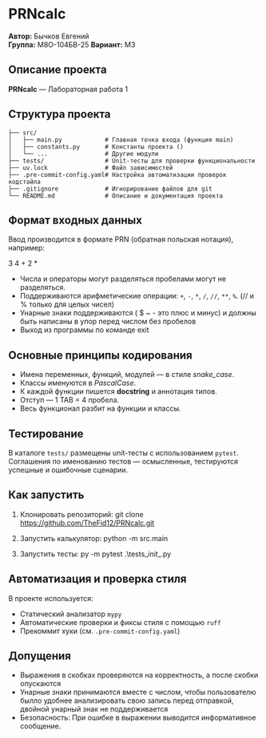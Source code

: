# PRNcalc

**Автор:** Бычков Евгений  
**Группа:** М8О-104БВ-25
**Вариант:** М3

## Описание проекта

**PRNcalc** —  Лабораторная работа 1

## Структура проекта

```
├── src/
│   ├── main.py            # Главная точка входа (функция main)
│   ├── constants.py       # Константы проекта ()
│   └── ...                # Другие модули
├── tests/                 # Unit-тесты для проверки функциональности
├── uv.lock                # Файл зависимостей 
├── .pre-commit-config.yaml# Настройка автоматизации проверок кодстайла
├── .gitignore             # Игнорирование файлов для git
└── README.md              # Описание и документация проекта
```

## Формат входных данных

Ввод производится в формате PRN (обратная польская нотация), например:

3 4 + 2 *

- Числа и операторы могут разделяться пробелами могут не разделяться.
- Поддерживаются арифметические операции: `+`, `-`, `*`, `/`, `//`, `**`, `%`. (// и % только для целых чисел)
- Унарные знаки поддерживаются ( $ ~ - это плюс и минус) и должны быть написаны в упор перед числом без пробелов
- Выход из программы по команде exit

## Основные принципы кодирования

- Имена переменных, функций, модулей — в стиле *snake_case*.
- Классы именуются в *PascalCase*.
- К каждой функции пишется **docstring** и аннотация типов.
- Отступ — 1 TAB = 4 пробела.
- Весь функционал разбит на функции и классы.

## Тестирование

В каталоге `tests/` размещены unit-тесты с использованием `pytest`.  
Соглашения по именованию тестов — осмысленные, тестируются успешные и ошибочные сценарии.

## Как запустить

1. Клонировать репозиторий:
   git clone https://github.com/TheFid12/PRNcalc.git

2. Запустить калькулятор:
   python -m src.main

3. Запустить тесты:
    py -m pytest .\tests\__init__.py
## Автоматизация и проверка стиля

В проекте используется:
- Статический анализатор `mypy`
- Автоматические проверки и фиксы стиля с помощью `ruff`
- Прекоммит хуки (см. `.pre-commit-config.yaml`)

## Допущения

- Выражения в скобках проверяются на корректность, а после скобки опускаются
- Унарные знаки принимаются вместе с числом, чтобы пользователю былло удобнее анализировать свою запись перед отправкой, двойной унарный знак не поддерживается
- Безопасность: При ошибке в выражении выводится информативное сообщение.
